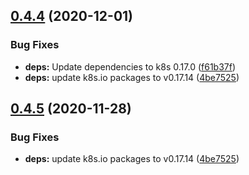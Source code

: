 ## [0.4.4](https://github.com/grzesuav/metacontroller/compare/v0.4.3...v0.4.4) (2020-12-01)


### Bug Fixes

* **deps:** Update dependencies to k8s 0.17.0 ([f61b37f](https://github.com/grzesuav/metacontroller/commit/f61b37f5137a53d528cb498065e0885ae71f9008))
* **deps:** update k8s.io packages to v0.17.14 ([4be7525](https://github.com/grzesuav/metacontroller/commit/4be75251892b4fca3db91ba767865303991f5064))

## [0.4.5](https://github.com/metacontroller/metacontroller/compare/v0.4.4...v0.4.5) (2020-11-28)


### Bug Fixes

* **deps:** update k8s.io packages to v0.17.14 ([4be7525](https://github.com/metacontroller/metacontroller/commit/4be75251892b4fca3db91ba767865303991f5064))
